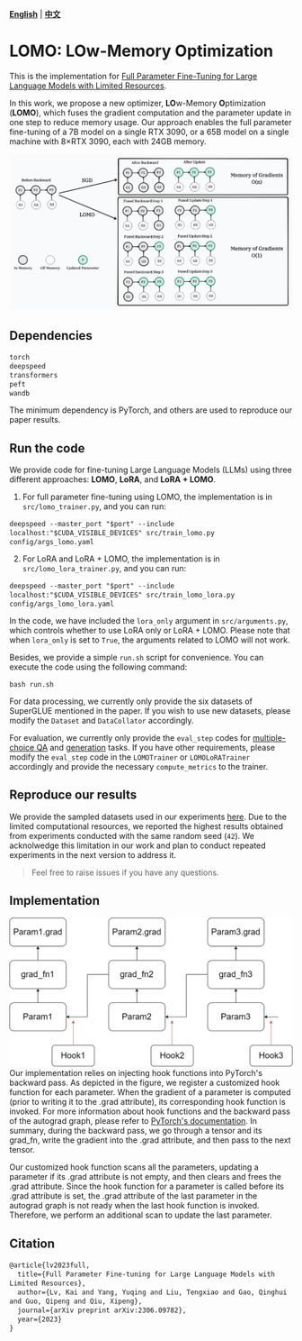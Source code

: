 [**English**](./README.md) | [**中文**](./README_ZH.md)

# LOMO: LOw-Memory Optimization

This is the implementation for [Full Parameter Fine-Tuning for Large Language Models with Limited Resources](https://arxiv.org/pdf/2306.09782.pdf).

In this work, we propose a new optimizer, **LO**w-Memory **O**ptimization (**LOMO**), which fuses the gradient computation and the parameter update in one step to reduce memory usage.
Our approach enables the full parameter fine-tuning of a 7B model on a single RTX 3090, or 
a 65B model on a single machine with 8×RTX 3090, each with 24GB memory.

![LOMO](../assets/LOMO.png)

## Dependencies
```shell
torch
deepspeed
transformers
peft
wandb
```
The minimum dependency is PyTorch, and others are used to reproduce our paper results. 

## Run the code

We provide code for fine-tuning Large Language Models (LLMs) using three different approaches: **LOMO**, **LoRA**, and **LoRA + LOMO**.

1. For full parameter fine-tuning using LOMO, the implementation is in `src/lomo_trainer.py`, and you can run:
```shell
deepspeed --master_port "$port" --include localhost:"$CUDA_VISIBLE_DEVICES" src/train_lomo.py config/args_lomo.yaml
```

2. For LoRA and LoRA + LOMO, the implementation is in `src/lomo_lora_trainer.py`, and you can run:
```shell
deepspeed --master_port "$port" --include localhost:"$CUDA_VISIBLE_DEVICES" src/train_lomo_lora.py config/args_lomo_lora.yaml
```
In the code, we have included the `lora_only` argument in `src/arguments.py`, which controls whether to use LoRA only or LoRA + LOMO. Please note that when `lora_only` is set to `True`, the arguments related to LOMO will not work.

Besides, we provide a simple `run.sh` script for convenience. You can execute the code using the following command:
```shell
bash run.sh
```

For data processing, we currently only provide the six datasets of SuperGLUE mentioned in the paper. If you wish to use new datasets, please modify the `Dataset` and `DataCollator` accordingly.

For evaluation, we currently only provide the `eval_step` codes for [multiple-choice QA](https://github.com/OpenLMLab/LOMO/blob/91cc71387d0a576c000a7dc568543c4ef22401db/src/lomo_trainer.py#L259-L276) and [generation](https://github.com/OpenLMLab/LOMO/blob/91cc71387d0a576c000a7dc568543c4ef22401db/src/lomo_trainer.py#L278-L297) tasks. If you have other requirements, please modify the `eval_step` code in the `LOMOTrainer` or `LOMOLoRATrainer` accordingly and provide the necessary `compute_metrics` to the trainer.

## Reproduce our results
We provide the sampled datasets used in our experiments [here](https://drive.google.com/drive/folders/1zV7sXvU7YHKWyS3fYV0yyi7FyTjIpEuO?usp=sharing).
Due to the limited computational resources, we reported the highest results obtained from experiments conducted with the same random seed (`42`).
We acknolwedge this limitation in our work and plan to conduct repeated experiments in the next version to address it.

> Feel free to raise issues if you have any questions.

## Implementation
![Hook function](../assets/hook_func.png)
Our implementation relies on injecting hook functions into PyTorch's backward pass. As depicted in the figure, we register a customized hook function for each parameter. When the gradient of a parameter is computed (prior to writing it to the .grad attribute), its corresponding hook function is invoked. For more information about hook functions and the backward pass of the autograd graph, please refer to [PyTorch's documentation](https://pytorch.org/docs/stable/notes/autograd.html#backward-hooks-execution). In summary, during the backward pass, we go through a tensor and its grad_fn, write the gradient into the .grad attribute, and then pass to the next tensor.

Our customized hook function scans all the parameters, updating a parameter if its .grad attribute is not empty, and then clears and frees the .grad attribute. Since the hook function for a parameter is called before its .grad attribute is set, the .grad attribute of the last parameter in the autograd graph is not ready when the last hook function is invoked. Therefore, we perform an additional scan to update the last parameter.

## Citation
```text
@article{lv2023full,
  title={Full Parameter Fine-tuning for Large Language Models with Limited Resources},
  author={Lv, Kai and Yang, Yuqing and Liu, Tengxiao and Gao, Qinghui and Guo, Qipeng and Qiu, Xipeng},
  journal={arXiv preprint arXiv:2306.09782},
  year={2023}
}
```